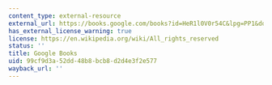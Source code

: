 ```yaml
---
content_type: external-resource
external_url: https://books.google.com/books?id=HeR1l0V0r54C&lpg=PP1&dq=silent%20spring&pg=PA1#v=onepage&q&f=false
has_external_license_warning: true
license: https://en.wikipedia.org/wiki/All_rights_reserved
status: ''
title: Google Books
uid: 99cf9d3a-52dd-48b8-bcb8-d2d4e3f2e577
wayback_url: ''
---
```

